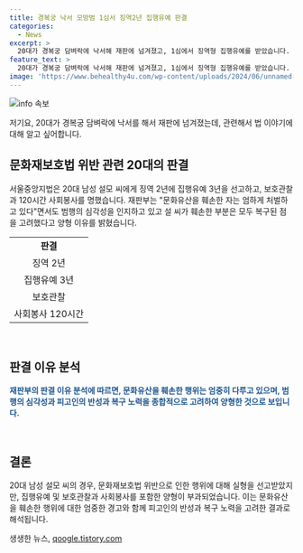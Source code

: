 ```yaml
---
title: 경복궁 낙서 모방범 1심서 징역2년 집행유예 판결
categories:
  - News
excerpt: >
  20대가 경복궁 담벼락에 낙서해 재판에 넘겨졌고, 1심에서 징역형 집행유예를 받았습니다. 서울중앙지법은 구속기소된 20대 남성에게 징역 2년에 집행유예 3년과 보호관찰, 120시간 사회봉사를 명했습니다. 재판부는 훼손 부분이 복구된 점과 범행의 심각성을 고려했다고 밝혔습니다. 12월에 경복궁 담벼락에 특정 가수 이름을 훼손한 혐의를 받은 것으로 알려졌습니다. (150자)
feature_text: >
  20대가 경복궁 담벼락에 낙서해 재판에 넘겨졌고, 1심에서 징역형 집행유예를 받았습니다. 서울중앙지법은 구속기소된 20대 남성에게 징역 2년에 집행유예 3년과 보호관찰, 120시간 사회봉사를 명했습니다. 재판부는 훼손 부분이 복구된 점과 범행의 심각성을 고려했다고 밝혔습니다. 12월에 경복궁 담벼락에 특정 가수 이름을 훼손한 혐의를 받은 것으로 알려졌습니다. (150자)
image: 'https://www.behealthy4u.com/wp-content/uploads/2024/06/unnamed-file.png'
---
```


<p><img src="https://www.behealthy4u.com/wp-content/uploads/2024/06/unnamed-file.png" alt="info 속보" /></p>

<p>저기요, 20대가 경복궁 담벼락에 낙서를 해서 재판에 넘겨졌는데, 관련해서 법 이야기에 대해 알고 싶어합니다.</p>

<h2 data-ke-size="size26">문화재보호법 위반 관련 20대의 판결</h2>

<p data-ke-size="size16">서울중앙지법은 20대 남성 설모 씨에게 징역 2년에 집행유예 3년을 선고하고, 보호관찰과 120시간 사회봉사를 명했습니다. 재판부는 "문화유산을 훼손한 자는 엄하게 처벌하고 있다"면서도 범행의 심각성을 인지하고 있고 설 씨가 훼손한 부분은 모두 복구된 점을 고려했다고 양형 이유를 밝혔습니다.</p>

<table>
  <tr>
    <td style="text-align: center; height: 17px;"><b>판결</b></td>
  </tr>
  <tr>
    <td style="text-align: center; height: 17px;">징역 2년</td>
  </tr>
  <tr>
    <td style="text-align: center; height: 17px;">집행유예 3년</td>
  </tr>
  <tr>
    <td style="text-align: center; height: 17px;">보호관찰</td>
  </tr>
  <tr>
    <td style="text-align: center; height: 17px;">사회봉사 120시간</td>
  </tr>
</table>

<p data-ke-size="size16">&nbsp;</p>

<h2 data-ke-size="size26">판결 이유 분석</h2>

<p data-ke-size="size16"><b><span style="color: #1a5490;">재판부의 판결 이유 분석에 따르면, 문화유산을 훼손한 행위는 엄중히 다루고 있으며, 범행의 심각성과 피고인의 반성과 복구 노력을 종합적으로 고려하여 양형한 것으로 보입니다.</span></b></p>

<p data-ke-size="size16">&nbsp;</p>

<h2 data-ke-size="size26">결론</h2>

<p data-ke-size="size16">20대 남성 설모 씨의 경우, 문화재보호법 위반으로 인한 행위에 대해 실형을 선고받았지만, 집행유예 및 보호관찰과 사회봉사를 포함한 양형이 부과되었습니다. 이는 문화유산을 훼손한 행위에 대한 엄중한 경고와 함께 피고인의 반성과 복구 노력을 고려한 결과로 해석됩니다.</p>
생생한 뉴스, <a href="https://qoogle.tistory.com" rel="dofollow">qoogle.tistory.com</a>


